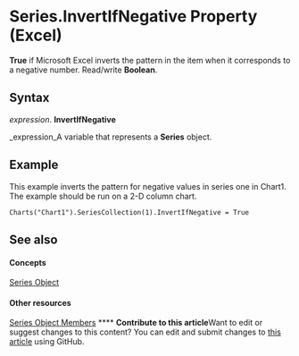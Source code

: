 
# Series.InvertIfNegative Property (Excel)

 **True** if Microsoft Excel inverts the pattern in the item when it corresponds to a negative number. Read/write **Boolean**.


## Syntax

 _expression_. **InvertIfNegative**

 _expression_A variable that represents a  **Series** object.


## Example

This example inverts the pattern for negative values in series one in Chart1. The example should be run on a 2-D column chart.


```
Charts("Chart1").SeriesCollection(1).InvertIfNegative = True
```


## See also


#### Concepts


 [Series Object](c7d34b32-8172-f7a0-0a17-f01d44246b64.md)
#### Other resources


 [Series Object Members](eeab4f69-b436-9de7-5d4a-0a5c63f2dfce.md)
****   **Contribute to this article**Want to edit or suggest changes to this content? You can edit and submit changes to  [this article](https://github.com/jhershey00/VBA_Excel_Test/OpenXMLCon/articles/06c963ac-6e81-5f45-b8b9-8c61bf0c02b6.md) using GitHub.

